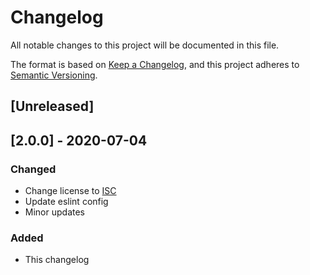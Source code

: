 # Changelog

All notable changes to this project will be documented in this file.

The format is based on [Keep a Changelog](https://keepachangelog.com/en/1.0.0/),
and this project adheres to [Semantic Versioning](https://semver.org/spec/v2.0.0.html).

## [Unreleased]
  
## [2.0.0] - 2020-07-04

### Changed

- Change license to [ISC](./LICENSE.md)
- Update eslint config
- Minor updates

### Added 

- This changelog
